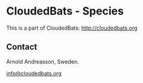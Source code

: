 # CloudedBats - Species

This is a part of CloudedBats: http://cloudedbats.org

## Contact

Arnold Andreasson, Sweden.

info@cloudedbats.org
